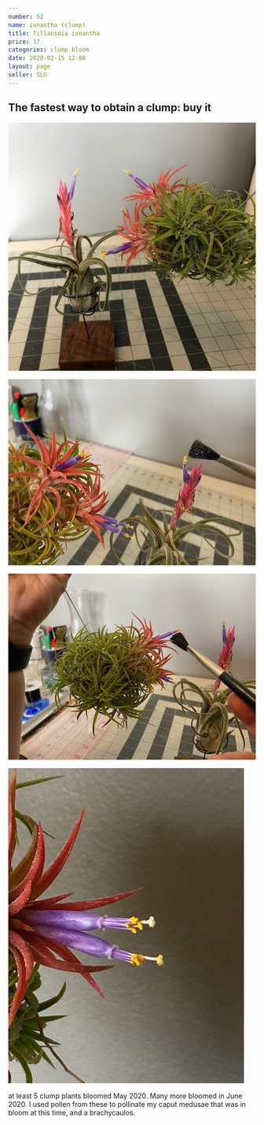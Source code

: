 ```yaml
---
number: 52
name: ionantha (clump)
title: Tillansdia ionantha
price: 17
categories: clump bloom 
date: 2020-02-15 12:00
layout: page
seller: SLG
---
```

## The fastest way to obtain a clump: buy it

!["Tillandsia ionantha clump"](/i/IMG_6205.jpeg "Tillandsia ionantha clump")

!["Tillandsia ionantha clump"](/i/IMG_7132.jpeg "Tillandsia ionantha clump")

!["Tillandsia ionantha clump"](/i/IMG_7129.jpeg "Tillandsia ionantha clump")

!["Tillandsia ionantha clump"](/i/IMG_7138.jpeg "Tillandsia ionantha clump")

at least 5 clump plants bloomed May 2020. Many more bloomed in June 2020. I used pollen from these to pollinate my caput medusae that was in bloom at this time, and a brachycaulos.
